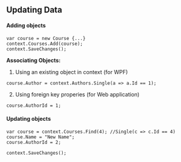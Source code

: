 ﻿## Updating Data
#### Adding objects
```
var course = new Course {...}
context.Courses.Add(course);
context.SaveChanges();
```

**Associating Objects:**
1. Using an existing object in context (for WPF)
```
course.Author = context.Authors.Single(a => a.Id == 1);
```
2. Using foreign key properies (for Web application)
```
course.AuthorId = 1;
```

#### Updating objects
```
var course = context.Courses.Find(4); //Single(c => c.Id == 4)
course.Name = "New Name";
course.AuthorId = 2;

context.SaveChanges();
```